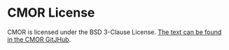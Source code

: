 # CMOR License

CMOR is licensed under the BSD 3-Clause License.
[The text can be found in the CMOR GitJHub](https://raw.githubusercontent.com/PCMDI/cmor/master/LICENSE).
